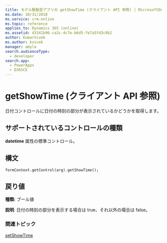 ```yaml
---
title: モデル駆動型アプリの getShowTime (クライアント API 参照) | MicrosoftDocs
ms.date: 10/31/2018
ms.service: crm-online
ms.topic: reference
applies_to: Dynamics 365 (online)
ms.assetid: 43341b96-ca2c-4c7e-b6d5-fe7a5fd3c8b2
author: KumarVivek
ms.author: kvivek
manager: amyla
search.audienceType:
  - developer
search.app:
  - PowerApps
  - D365CE
---
```

# <a name="getshowtime-client-api-reference"></a>getShowTime (クライアント API 参照)



日付コントロールに日付の時刻の部分が表示されているかどうかを取得します。 

## <a name="control-types-supported"></a>サポートされているコントロールの種類

**datetime** 属性の標準コントロール。

## <a name="syntax"></a>構文

`formContext.getControl(arg).getShowTime();`

## <a name="return-value"></a>戻り値

**種類:** ブール値

**説明**: 日付の時刻の部分を表示する場合は true、それ以外の場合は false。

### <a name="related-topics"></a>関連トピック

[setShowTime](setShowTime.md)

